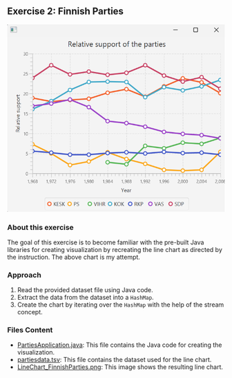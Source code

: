 ## Exercise 2: Finnish Parties
<img src = https://github.com/chanronnie/Java_Programming_MOOC_Helsinki/blob/main/Part%2014/1.%20Data%20visualization/Part14_02.FinnishParties/LineChart_FinnishParties.png>

### About this exercise
The goal of this exercise is to become familiar with the pre-built Java libraries for creating visualization by recreating the line chart as directed by the instruction.
The above chart is my attempt.

### Approach
1. Read the provided dataset file using Java code.
2. Extract the data from the dataset into a `HashMap`.
3. Create the chart by iterating over the `HashMap` with the help of the stream concept.

### Files Content
* [PartiesApplication.java](PartiesApplication.java): This file contains the Java code for creating the visualization.
* [partiesdata.tsv](partiesdata.tsv): This file contains the dataset used for the line chart.
* [LineChart_FinnishParties.png](LineChart_FinnishParties.png): This image shows the resulting line chart.
